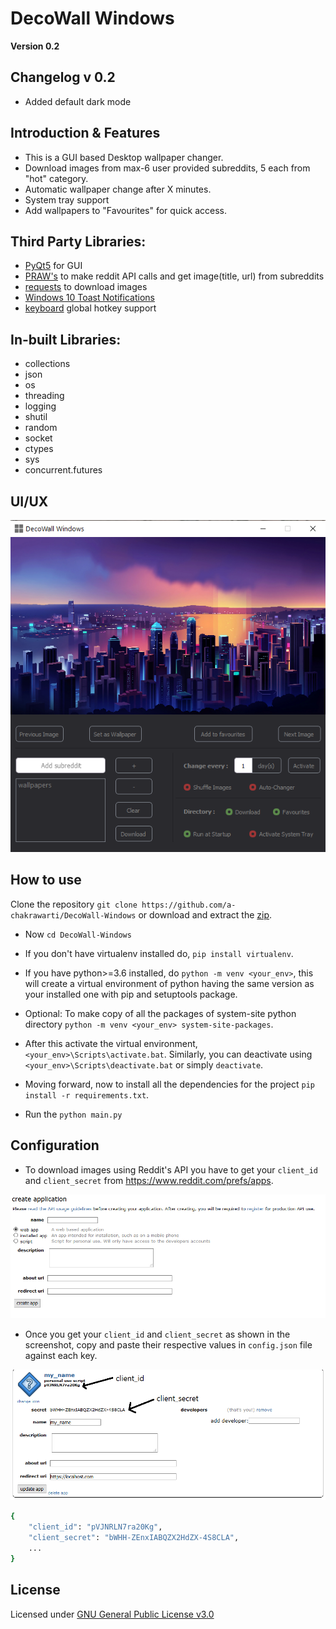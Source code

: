 # DecoWall Windows
**Version 0.2**

## Changelog v 0.2
* Added default dark mode

## Introduction & Features
* This is a GUI based Desktop wallpaper changer.
* Download images from max-6 user provided subreddits, 5 each from "hot" category.
* Automatic wallpaper change after X minutes.
* System tray support
* Add wallpapers to "Favourites" for quick access.

## Third Party Libraries: 
* [PyQt5](https://pypi.org/project/PyQt5/) for GUI
* [PRAW's](https://github.com/praw-dev/praw) to make reddit API calls and get image(title, url) from subreddits
* [requests](https://github.com/psf/requests) to download images
* [Windows 10 Toast Notifications](https://github.com/jithurjacob/Windows-10-Toast-Notifications)
* [keyboard](https://github.com/boppreh/keyboard) global hotkey support

## In-built Libraries:
* collections
* json
* os
* threading
* logging
* shutil
* random
* socket
* ctypes
* sys
* concurrent.futures

## UI/UX


![createapp](/screenshots/ui.png)



## How to use

Clone the repository ```git clone https://github.com/a-chakrawarti/DecoWall-Windows``` or download and extract the [zip](https://github.com/a-chakrawarti/DecoWall-Windows/archive/master.zip).

* Now ```cd DecoWall-Windows```

* If you don't have virtualenv installed do, ```pip install virtualenv```.

* If you have python>=3.6 installed, do ```python -m venv <your_env>```, this will create a virtual environment of python having the same version as your installed one with pip and setuptools package.

* Optional: To make copy of all the packages of system-site python directory ```python -m venv <your_env> system-site-packages```.

* After this activate the virtual environment, ```<your_env>\Scripts\activate.bat```. Similarly, you can deactivate using ```<your_env>\Scripts\deactivate.bat``` or simply ```deactivate```.

* Moving forward, now to install all the dependencies for the project ```pip install -r requirements.txt```.

* Run the ```python main.py```

## Configuration
* To download images using Reddit's API you have to get your ```client_id``` and ```client_secret``` from https://www.reddit.com/prefs/apps.


![createapp](/screenshots/reddit_1.png)

* Once you get your ```client_id``` and ```client_secret``` as shown in the screenshot, copy and paste their respective values in ```config.json``` file against each key.


![createapp](/screenshots/reddit_2.png)


```sh
{
    "client_id": "pVJNRLN7ra20Kg",
    "client_secret": "bWHH-ZEnxIABQZX2HdZX-4S8CLA",
    ...
}
```

## License
Licensed under [GNU General Public License v3.0](LICENSE)
